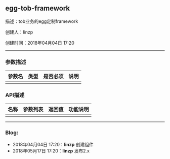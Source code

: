 ## egg-tob-framework

描述：tob业务的egg定制framework

创建人：linzp

创建时间：2018年04月04日 17:20

-----------

### 参数描述

| 参数名 | 类型  | 是否必须 | 说明  |
| --- | --- | ---- | --- |
|     |     |      |     |

### API描述

| 名称  | 参数列表 | 返回值 | 功能说明 |
| --- | ---- | --- | ---- |
|     |      |     |      |

-----

### Blog:

- 2018年04月04日 17:20：**linzp** 创建组件
- 2018年05月17日 17:20：**linzp** 发布2.x
